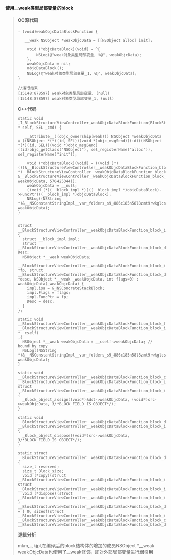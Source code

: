 #### **使用\_\_weak类型局部变量的block**

> #### **OC源代码**
>
> ```
> - (void)weakObjcDataBlockFunction {
>     
>    __weak NSObject *weakObjcData = [[NSObject alloc] init];
>     
>     void (^objcDataBlock)(void) = ^{
>         NSLog(@"weak对象类型局部变量, %@", weakObjcData);
>     };
>     weakObjcData = nil;
>     objcDataBlock();
>     NSLog(@"weak对象类型局部变量_1, %@", weakObjcData);
> }
>
> //运行结果
> [15148:878597] weak对象类型局部变量, (null)
> [15148:878597] weak对象类型局部变量_1, (null)
> ```
>
> **C++代码**
>
> ```
> static void _I_BlockStructureViewController_weakObjcDataBlockFunction(BlockStructureViewController * self, SEL _cmd) {
>
>    __attribute__((objc_ownership(weak))) NSObject *weakObjcData = ((NSObject *(*)(id, SEL))(void *)objc_msgSend)((id)((NSObject *(*)(id, SEL))(void *)objc_msgSend)((id)objc_getClass("NSObject"), sel_registerName("alloc")), sel_registerName("init"));
>
>     void (*objcDataBlock)(void) = ((void (*)())&__BlockStructureViewController__weakObjcDataBlockFunction_block_impl_0((void *)__BlockStructureViewController__weakObjcDataBlockFunction_block_func_0, &__BlockStructureViewController__weakObjcDataBlockFunction_block_desc_0_DATA, weakObjcData, 570425344));
>     weakObjcData = __null;
>     ((void (*)(__block_impl *))((__block_impl *)objcDataBlock)->FuncPtr)((__block_impl *)objcDataBlock);
>     NSLog((NSString *)&__NSConstantStringImpl__var_folders_s9_886c185n58l8zmt9rwkglcsc0000gn_T_BlockStructureViewController_cc4365_mi_12, weakObjcData);
> }
>
>
> struct __BlockStructureViewController__weakObjcDataBlockFunction_block_impl_0 {
>   struct __block_impl impl;
>   struct __BlockStructureViewController__weakObjcDataBlockFunction_block_desc_0* Desc;
>   NSObject *__weak weakObjcData;
>   __BlockStructureViewController__weakObjcDataBlockFunction_block_impl_0(void *fp, struct __BlockStructureViewController__weakObjcDataBlockFunction_block_desc_0 *desc, NSObject *__weak _weakObjcData, int flags=0) : weakObjcData(_weakObjcData) {
>     impl.isa = &_NSConcreteStackBlock;
>     impl.Flags = flags;
>     impl.FuncPtr = fp;
>     Desc = desc;
>   }
> };
>
> static void __BlockStructureViewController__weakObjcDataBlockFunction_block_func_0(struct __BlockStructureViewController__weakObjcDataBlockFunction_block_impl_0 *__cself) 
> ,{
>   NSObject *__weak weakObjcData = __cself->weakObjcData; // bound by copy
>   NSLog((NSString *)&__NSConstantStringImpl__var_folders_s9_886c185n58l8zmt9rwkglcsc0000gn_T_BlockStructureViewController_cc4365_mi_11, weakObjcData);
> }
>
> static void __BlockStructureViewController__weakObjcDataBlockFunction_block_copy_0(struct __BlockStructureViewController__weakObjcDataBlockFunction_block_impl_0*dst, struct __BlockStructureViewController__weakObjcDataBlockFunction_block_impl_0*src) 
> {
>   _Block_object_assign((void*)&dst->weakObjcData, (void*)src->weakObjcData, 3/*BLOCK_FIELD_IS_OBJECT*/);
> }
>
> static void __BlockStructureViewController__weakObjcDataBlockFunction_block_dispose_0(struct __BlockStructureViewController__weakObjcDataBlockFunction_block_impl_0*src) 
> {
>   _Block_object_dispose((void*)src->weakObjcData, 3/*BLOCK_FIELD_IS_OBJECT*/);
> }
>
> static struct __BlockStructureViewController__weakObjcDataBlockFunction_block_desc_0 {
>   size_t reserved;
>   size_t Block_size;
>   void (*copy)(struct __BlockStructureViewController__weakObjcDataBlockFunction_block_impl_0*, struct __BlockStructureViewController__weakObjcDataBlockFunction_block_impl_0*);
>   void (*dispose)(struct __BlockStructureViewController__weakObjcDataBlockFunction_block_impl_0*);
> } __BlockStructureViewController__weakObjcDataBlockFunction_block_desc_0_DATA = { 0, sizeof(struct __BlockStructureViewController__weakObjcDataBlockFunction_block_impl_0), __BlockStructureViewController__weakObjcDataBlockFunction_block_copy_0, __BlockStructureViewController__weakObjcDataBlockFunction_block_dispose_0};
> ```
>
> **逻辑分析**
>
> mkm,..,kjpl,在编译后的block结构体的增加的成员NSObject \*\_\_weak weakObjcData也使用了\_\_weak修饰，即对外部局部变量进行**弱引用**



